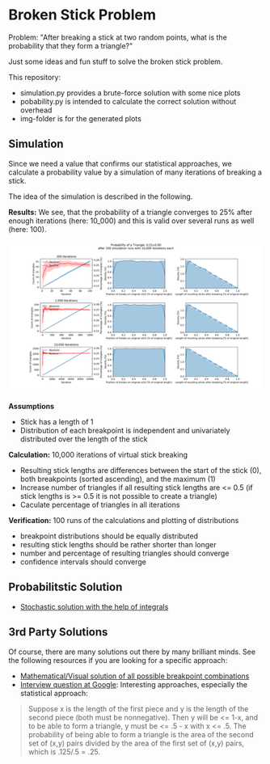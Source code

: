 # Broken Stick Problem
Problem: "After breaking a stick at two random points, what is the probability that they form a triangle?"

Just some ideas and fun stuff to solve the broken stick problem.

This repository:
* simulation.py provides a brute-force solution with some nice plots
* pobability.py is intended to calculate the correct solution without overhead
* img-folder is for the generated plots

## Simulation
Since we need a value that confirms our statistical approaches, we calculate a probability value by a simulation of many iterations of breaking a stick.

The idea of the simulation is described in the following.

**Results:**
We see, that the probability of a triangle converges to 25% after enough iterations (here: 10_000) and this is valid over several runs as well (here: 100).

![Multiple simulation runs converge to a probability for a triangle of 25%](./img/simulation_default.png)

**Assumptions**
- Stick has a length of 1
- Distribution of each breakpoint is independent and univariately distributed over the length of the stick

**Calculation:** 10,000 iterations of virtual stick breaking
- Resulting stick lengths are differences between the start of the stick (0), both breakpoints (sorted ascending), and the maximum (1)
- Increase number of triangles if all resulting stick lengths are <= 0.5 (if stick lengths is >= 0.5 it is not possible to create a triangle)
- Caculate percentage of triangles in all iterations
  
**Verification:** 100 runs of the calculations and plotting of distributions
- breakpoint distributions should be equally distributed
- resulting stick lengths should be rather shorter than longer
- number and percentage of resulting triangles should converge
- confidence intervals should converge


## Probabilitstic Solution
* [Stochastic solution with the help of integrals](probability.ipynb)





## 3rd Party Solutions
Of course, there are many solutions out there by many brilliant minds. See the following resources if you are looking for a specific approach:
* [Mathematical/Visual solution of all possible breakpoint combinations](https://services.math.duke.edu/education/webfeatsII/gdrive/Team%20D/project/brokenstick.htm)
* [Interview question at Google](https://www.glassdoor.com/Interview/What-is-the-probability-of-breaking-a-stick-into-3-pieces-and-forming-a-triangle-QTN_12830.htm): Interesting approaches, especially the statistical approach:
> Suppose x is the length of the first piece and y is the length of the second piece (both must be nonnegative). Then y will be &lt;= 1-x, and to be able to form a triangle, y must be &lt;= .5 - x with x &lt;= .5. The probability of being able to form a triangle is the area of the second set of (x,y) pairs divided by the area of the first set of (x,y) pairs, which is .125/.5 = .25.
